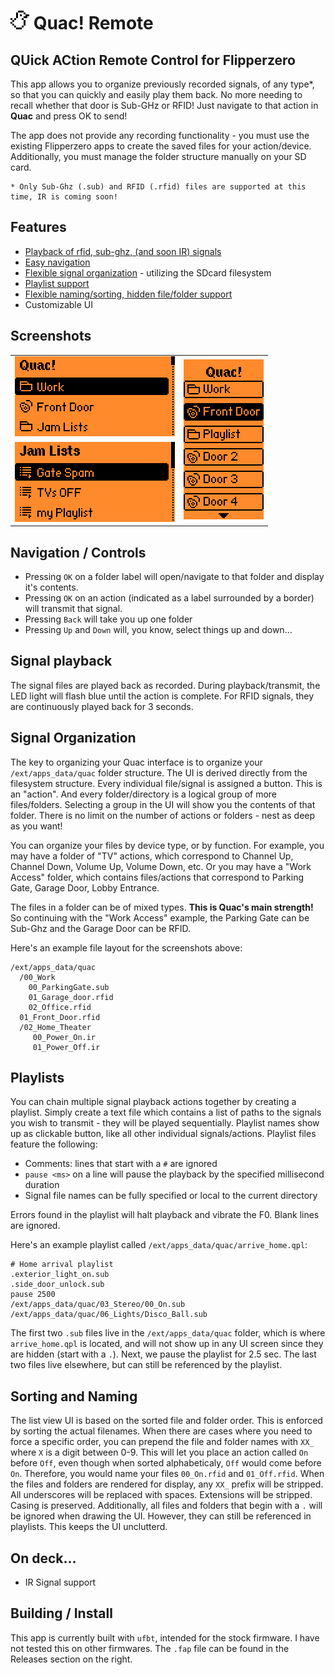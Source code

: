 # <img src="quac.png" alt="logo" width="30" style="image-rendering: pixelated; image-rendering -moz-crisp-edges; image-rendering: crisp-edges;"/> Quac! Remote
## QUick ACtion Remote Control for Flipperzero
This app allows you to organize previously recorded signals, of any type*, so that you can quickly and easily play them back. No more needing to recall whether that door is Sub-GHz or RFID! Just navigate to that action in **Quac** and press OK to send!

The app does not provide any recording functionality - you must use the existing Flipperzero apps to create the saved files for your action/device. Additionally, you must manage the folder structure manually on your SD card.

```
* Only Sub-Ghz (.sub) and RFID (.rfid) files are supported at this time, IR is coming soon!
```

## Features
* [Playback of rfid, sub-ghz, (and soon IR) signals](README.md#signal-playback)
* [Easy navigation](README.md#navigation--controls)
* [Flexible signal organization](README.md#signal-organization) - utilizing the SDcard filesystem
* [Playlist support](README.md#playlists)
* [Flexible naming/sorting, hidden file/folder support](README.md#sorting-and-naming)
* Customizable UI

## Screenshots
<table align="center">
  <tr>
    <td><img src="screenshots/screenshot_1.png" width="256px"/></td>
    <td rowspan="2"><img src="screenshots/screenshot_4_90.png" width="128px"/></td>
  </tr>
  <tr>
    <td><img src="screenshots/screenshot_3.png" width="256px"/></td>
  </tr>
</table>

## Navigation / Controls
- Pressing `OK` on a folder label will open/navigate to that folder and display it's contents.
- Pressing `OK` on an action (indicated as a label surrounded by a border) will transmit that signal.
- Pressing `Back` will take you up one folder
- Pressing `Up` and `Down` will, you know, select things up and down...

## Signal playback
The signal files are played back as recorded. During playback/transmit, the LED light will flash blue until the action is complete. For RFID signals, they are continuously played back for 3 seconds.

## Signal Organization
The key to organizing your Quac interface is to organize your `/ext/apps_data/quac` folder structure. The UI is derived directly from the filesystem structure. Every individual file/signal is assigned a button. This is an "action". And every folder/directory is a logical group of more files/folders. Selecting a group in the UI will show you the contents of that folder. There is no limit on the number of actions or folders - nest as deep as you want!

You can organize your files by device type, or by function. For example, you may have a folder of "TV" actions, which correspond to Channel Up, Channel Down, Volume Up, Volume Down, etc. Or you may have a "Work Access" folder, which contains files/actions that correspond to Parking Gate, Garage Door, Lobby Entrance. 

The files in a folder can be of mixed types. **This is Quac's main strength!** So continuing with the "Work Access" example, the Parking Gate can be Sub-Ghz and the Garage Door can be RFID.

Here's an example file layout for the screenshots above:
```
/ext/apps_data/quac
  /00_Work
    00_ParkingGate.sub
    01_Garage_door.rfid
    02_Office.rfid
  01_Front_Door.rfid
  /02_Home_Theater
     00_Power_On.ir
     01_Power_Off.ir
```

## Playlists
You can chain multiple signal playback actions together by creating a playlist. Simply create a text file which contains a list of paths to the signals you wish to transmit - they will be played sequentially. Playlist names show up as clickable button, like all other individual signals/actions. Playlist files feature the following:
* Comments: lines that start with a `#` are ignored
* `pause <ms>` on a line will pause the playback by the specified millisecond duration
* Signal file names can be fully specified or local to the current directory

Errors found in the playlist will halt playback and vibrate the F0. Blank lines are ignored.

Here's an example playlist called `/ext/apps_data/quac/arrive_home.qpl`:
```
# Home arrival playlist
.exterior_light_on.sub
.side_door_unlock.sub
pause 2500
/ext/apps_data/quac/03_Stereo/00_On.sub
/ext/apps_data/quac/06_Lights/Disco_Ball.sub
```
The first two `.sub` files live in the `/ext/apps_data/quac` folder, which is where `arrive_home.qpl` is located, and will not show up in any UI screen since they are hidden (start with a `.`). Next, we pause the playlist for 2.5 sec. The last two files live elsewhere, but can still be referenced by the playlist.

## Sorting and Naming
The list view UI is based on the sorted file and folder order. This is enforced by sorting the actual filenames. When there are cases where you need to force a specific order, you can prepend the file and folder names with `XX_` where `X` is a digit between 0-9. This will let you place an action called `On` before `Off`, even though when sorted alphabeticaly, `Off` would come before `On`. Therefore, you would name your files `00_On.rfid` and `01_Off.rfid`. When the files and folders are rendered for display, any `XX_` prefix will be stripped. All underscores will be replaced with spaces. Extensions will be stripped. Casing is preserved. Additionally, all files and folders that begin with a `.` will be ignored when drawing the UI. However, they can still be referenced in playlists. This keeps the UI unclutterd.

## On deck...
- IR Signal support

## Building / Install
This app is currently built with `ufbt`, intended for the stock firmware. I have not tested this on other firmwares. The `.fap` file can be found in the Releases section on the right.
